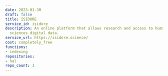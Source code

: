 ```yaml
---
date: 2023-01-30
draft: false
title: ISIDORE
service_id: isidore
description: An online platform that allows research and access to human and social
  sciences digital data.
service_url: https://isidore.science/
cost: completely_free
functions:
- indexing
repositories:
- hal
repo_count: 1
---
```



